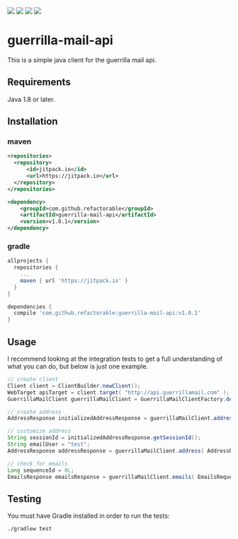 <a href="https://jitpack.io/#refactorable/guerrilla-mail-api/v1.0.1"><img src="https://jitpack.io/v/refactorable/guerrilla-mail-api.svg" /></a>
<a href="https://jitpack.io/#refactorable/guerrilla-mail-api"><img src="https://jitpack.io/v/refactorable/guerrilla-mail-api/month.svg" /></a>
<a href="https://travis-ci.org/refactorable/guerrilla-mail-api/builds"><img src="https://travis-ci.org/refactorable/guerrilla-mail-api.svg?branch=master" /></a>
<a href="https://opensource.org/licenses/MIT"><img src="https://img.shields.io/badge/License-MIT-yellow.svg" /></a>

# guerrilla-mail-api
This is a simple java client for the guerrilla mail api.

## Requirements 
Java 1.8 or later.

## Installation

### maven
```xml
<repositories>
  <repository>
      <id>jitpack.io</id>
      <url>https://jitpack.io</url>
  </repository>
</repositories>
```
```xml
<dependency>
    <groupId>com.github.refactorable</groupId>
    <artifactId>guerrilla-mail-api</artifactId>
    <version>v1.0.1</version>
</dependency>
```

### gradle

```groovy
allprojects {
  repositories {
    ...
    maven { url 'https://jitpack.io' }
  }
}
```
```groovy
dependencies {
  compile 'com.github.refactorable:guerrilla-mail-api:v1.0.1'
}
```

## Usage
I recommend looking at the integration tests to get a full understanding of what you can do, but below is just one example.
```java
// create client
Client client = ClientBuilder.newClient();
WebTarget apiTarget = client.target( "http://api.guerrillamail.com" );
GuerrillaMailClient guerrillaMailClient = GuerrillaMailClientFactory.defaultClient( apiTarget );

// create address
AddressResponse initializedAddressResponse = guerrillaMailClient.address( AddressRequest.initialize() );

// customize address
String sessionId = initializedAddressResponse.getSessionId();
String emailUser = "test";
AddressResponse addressResponse = guerrillaMailClient.address( AddressRequest.custom( sessionId, emailUser ) );

// check for emails
Long sequenceId = 0L;
EmailsResponse emailsResponse = guerrillaMailClient.emails( EmailsRequest.check( sessionId, sequenceId ) );
```
## Testing

You must have Gradle installed in order to run the tests:

    ./gradlew test
